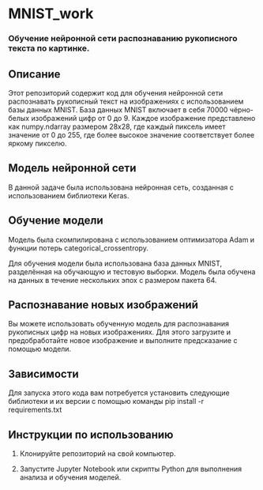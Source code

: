 # MNIST_work
<h3 class="markdown-body">Обучение нейронной сети распознаванию рукописного текста по картинке.</h3>


<h2 class="markdown-body">Описание</h2>
Этот репозиторий содержит код для обучения нейронной сети распознавать рукописный текст на изображениях с использованием базы данных MNIST. База данных MNIST включает в себя 70000 чёрно-белых изображений цифр от 0 до 9. Каждое изображение представлено как numpy.ndarray размером 28x28, где каждый пиксель имеет значение от 0 до 255, где более высокое значение соответствует более яркому пикселю.

<h2 class="markdown-body">Модель нейронной сети</h2>
В данной задаче была использована нейронная сеть, созданная с использованием библиотеки Keras.

<h2 class="markdown-body">Обучение модели</h2>
Модель была скомпилирована с использованием оптимизатора Adam и функции потерь categorical_crossentropy.

Для обучения модели была использована база данных MNIST, разделённая на обучающую и тестовую выборки. Модель была обучена на данных в течение нескольких эпох с размером пакета 64.

<h2 class="markdown-body">Распознавание новых изображений</h2>
Вы можете использовать обученную модель для распознавания рукописных цифр на новых изображениях. Для этого загрузите и предобработайте новое изображение и выполните предсказание с помощью модели.

<h2 class="markdown-body">Зависимости</h2>
Для запуска этого кода вам потребуется установить следующие библиотеки и их версии с помощью команды pip install -r requirements.txt

<h2 class="markdown-body">Инструкции по использованию</h2>

1. Клонируйте репозиторий на свой компьютер.

2. Запустите Jupyter Notebook или скрипты Python для выполнения анализа и обучения моделей.
